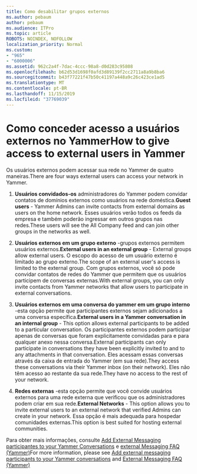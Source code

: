 ```yaml
---
title: Como desabilitar grupos externos
ms.author: pebaum
author: pebaum
ms.audience: ITPro
ms.topic: article
ROBOTS: NOINDEX, NOFOLLOW
localization_priority: Normal
ms.custom:
- "965"
- "6000006"
ms.assetid: 962c2a4f-7dac-4ccc-98a8-d0d283c95808
ms.openlocfilehash: b62d53d1698f0afd3d89139f2cc2711a8a9b8ba6
ms.sourcegitcommit: b43f77221f47b50c41197a448a9c26c423ce1ad5
ms.translationtype: MT
ms.contentlocale: pt-BR
ms.lasthandoff: 11/15/2019
ms.locfileid: "37769039"
---
```

# <a name="how-to-give-access-to-external-users-in-yammer"></a><span data-ttu-id="6e998-102">Como conceder acesso a usuários externos no Yammer</span><span class="sxs-lookup"><span data-stu-id="6e998-102">How to give access to external users in Yammer</span></span>

<span data-ttu-id="6e998-103">Os usuários externos podem acessar sua rede no Yammer de quatro maneiras.</span><span class="sxs-lookup"><span data-stu-id="6e998-103">There are four ways external users can access your network in Yammer.</span></span>
  
1. <span data-ttu-id="6e998-104">**Usuários convidados-os** administradores do Yammer podem convidar contatos de domínios externos como usuários na rede doméstica.</span><span class="sxs-lookup"><span data-stu-id="6e998-104">**Guest users** - Yammer Admins can invite contacts from external domains as users on the home network.</span></span> <span data-ttu-id="6e998-105">Esses usuários verão todos os feeds da empresa e também poderão ingressar em outros grupos nas redes.</span><span class="sxs-lookup"><span data-stu-id="6e998-105">These users will see the All Company feed and can join other groups in the networks as well.</span></span>

2. <span data-ttu-id="6e998-106">**Usuários externos em um grupo externo** -grupos externos permitem usuários externos.</span><span class="sxs-lookup"><span data-stu-id="6e998-106">**External users in an external group** - External groups allow external users.</span></span> <span data-ttu-id="6e998-107">O escopo do acesso de um usuário externo é limitado ao grupo externo.</span><span class="sxs-lookup"><span data-stu-id="6e998-107">The scope of an external user's access is limited to the external group.</span></span> <span data-ttu-id="6e998-108">Com grupos externos, você só pode convidar contatos de redes do Yammer que permitem que os usuários participem de conversas externas.</span><span class="sxs-lookup"><span data-stu-id="6e998-108">With external groups, you can only invite contacts from Yammer networks that allow users to participate in external conversations.</span></span>

3. <span data-ttu-id="6e998-109">**Usuários externos em uma conversa do yammer em um grupo interno** -esta opção permite que participantes externos sejam adicionados a uma conversa específica.</span><span class="sxs-lookup"><span data-stu-id="6e998-109">**External users in a Yammer conversation in an internal group** - This option allows external participants to be added to a particular conversation.</span></span> <span data-ttu-id="6e998-110">Os participantes externos podem participar apenas de conversas que foram explicitamente convidadas para e para qualquer anexo nessa conversa.</span><span class="sxs-lookup"><span data-stu-id="6e998-110">External participants can only participate in conversations they have been explicitly invited to and to any attachments in that conversation.</span></span> <span data-ttu-id="6e998-111">Eles acessam essas conversas através da caixa de entrada do Yammer (em sua rede).</span><span class="sxs-lookup"><span data-stu-id="6e998-111">They access these conversations via their Yammer inbox (on their network).</span></span> <span data-ttu-id="6e998-112">Eles não têm acesso ao restante da sua rede.</span><span class="sxs-lookup"><span data-stu-id="6e998-112">They have no access to the rest of your network.</span></span>

4. <span data-ttu-id="6e998-113">**Redes externas** -esta opção permite que você convide usuários externos para uma rede externa que verificou que os administradores podem criar em sua rede.</span><span class="sxs-lookup"><span data-stu-id="6e998-113">**External Networks** - This option allows you to invite external users to an external network that verified Admins can create in your network.</span></span> <span data-ttu-id="6e998-114">Essa opção é mais adequada para hospedar comunidades externas.</span><span class="sxs-lookup"><span data-stu-id="6e998-114">This option is best suited for hosting external communities.</span></span>

<span data-ttu-id="6e998-115">Para obter mais informações, consulte [Add External Messaging participantes to your Yammer Conversations](https://docs.microsoft.com/yammer/work-with-external-users/add-external-participants) e [external Messaging FAQ (Yammer)](https://docs.microsoft.com/yammer/work-with-external-users/external-messaging-faq)</span><span class="sxs-lookup"><span data-stu-id="6e998-115">For more information, please see [Add external messaging participants to your Yammer conversations](https://docs.microsoft.com/yammer/work-with-external-users/add-external-participants) and [External Messaging FAQ (Yammer)](https://docs.microsoft.com/yammer/work-with-external-users/external-messaging-faq)</span></span>
  